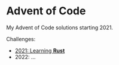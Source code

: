 # Advent of Code
My Advent of Code solutions starting 2021.

Challenges:
- [2021: Learning **Rust**](2021/README.md)
- 2022: ...
